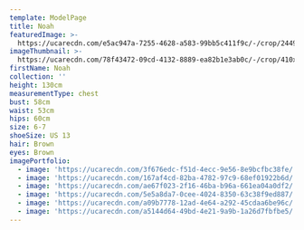 ```yaml
---
template: ModelPage
title: Noah
featuredImage: >-
  https://ucarecdn.com/e5ac947a-7255-4628-a583-99bb5c411f9c/-/crop/2449x1289/0,0/-/preview/
imageThumbnail: >-
  https://ucarecdn.com/78f43472-09cd-4132-8889-ea82b1e3ab0c/-/crop/410x636/105,0/-/preview/
firstName: Noah
collection: ''
height: 130cm
measurementType: chest
bust: 58cm
waist: 53cm
hips: 60cm
size: 6-7
shoeSize: US 13
hair: Brown
eyes: Brown
imagePortfolio:
  - image: 'https://ucarecdn.com/3f676edc-f51d-4ecc-9e56-8e9bcfbc38fe/'
  - image: 'https://ucarecdn.com/167af4cd-82ba-4782-97c9-68ef01922b6d/'
  - image: 'https://ucarecdn.com/ae67f023-2f16-46ba-b96a-661ea04a0df2/'
  - image: 'https://ucarecdn.com/5e5a8da7-0cee-4024-8350-63c38f9ed887/'
  - image: 'https://ucarecdn.com/a09b7778-12ad-4e64-a292-45cdaa6be96c/'
  - image: 'https://ucarecdn.com/a5144d64-49bd-4e21-9a9b-1a26d7fbfbe5/'
---
```


